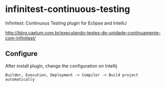 # infinitest-continuous-testing
Infinitest: Continuous Testing plugin for Eclipse and IntelliJ

http://blog.caelum.com.br/executando-testes-de-unidade-continuamente-com-infinitest/


## Configure
After install plugin, change the configuration on Intellij
```
Builder, Execution, Deployment -> Compiler -> Build project automatically
```
